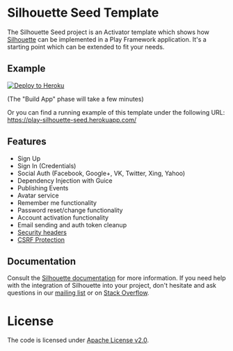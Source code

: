 Silhouette Seed Template
=====================================

The Silhouette Seed project is an Activator template which shows how 
[Silhouette](https://github.com/honeycomb-cheesecake/play-silhouette) can be implemented in a Play Framework 
application. It's a starting point which can be extended to fit your needs.

## Example

[![Deploy to Heroku](https://www.herokucdn.com/deploy/button.png)](https://heroku.com/deploy)

(The "Build App" phase will take a few minutes)

Or you can find a running example of this template under the following URL: https://play-silhouette-seed.herokuapp.com/

## Features

* Sign Up
* Sign In (Credentials)
* Social Auth (Facebook, Google+, VK, Twitter, Xing, Yahoo)
* Dependency Injection with Guice
* Publishing Events
* Avatar service
* Remember me functionality
* Password reset/change functionality
* Account activation functionality
* Email sending and auth token cleanup
* [Security headers](https://www.playframework.com/documentation/latest/SecurityHeaders)
* [CSRF Protection](https://www.playframework.com/documentation/latest/ScalaCsrf)

## Documentation

Consult the [Silhouette documentation](https://silhouette.readme.io) for more information. If you need help with the 
integration of Silhouette into your project, don't hesitate and ask questions in our 
[mailing list](https://groups.google.com/forum/#!forum/play-silhouette) or on 
[Stack Overflow](http://stackoverflow.com/questions/tagged/playframework).

# License

The code is licensed under [Apache License v2.0](http://www.apache.org/licenses/LICENSE-2.0).
